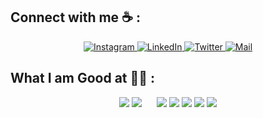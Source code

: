 ## Connect with me ☕ :

<div align="center">
    <a href="https://www.instagram.com/anushkawijegoonawardana97/">
        <img src="https://img.icons8.com/fluency/48/000000/instagram-new.png" alt="Instagram">
    </a>
    <a href="https://www.linkedin.com/in/anushkawijegoonawardana97/">
        <img src="https://img.icons8.com/fluency/48/000000/linkedin.png" alt="LinkedIn">
    </a>
    <a href="https://twitter.com/anushka_wije">
        <img src="https://img.icons8.com/fluency/48/000000/twitter-squared.png" alt="Twitter">
    </a>
    <a href="mailto:anushkaduwolka123@gmail.com">
        <img src="https://img.icons8.com/fluency/48/000000/apple-mail.png" alt="Mail">
    </a>
</div>

## What I am Good at 🧑‍💻 :

<div align="center">
    <img src="https://img.icons8.com/color/48/000000/html-5--v1.png"/> 
    <img src="https://img.icons8.com/color/48/000000/css3.png"/> 
    <img src="https://img.icons8.com/?size=100&id=Lvn3jvfnl1XF&format=png&color=000000" alt="">
    <img src="https://img.icons8.com/?size=100&id=shQTXiDQiQVR&format=png&color=000000" alt="">
    <img src="https://img.icons8.com/?size=100&id=13441&format=png&color=000000" alt="">
    <img src="https://img.icons8.com/?size=100&id=71257&format=png&color=000000" alt="">
    <img src="https://img.icons8.com/?size=100&id=EzPCiQUqWWEa&format=png&color=000000" alt="">
    <img src="https://img.icons8.com/color/48/000000/javascript--v1.png"/> 
    <img src="https://img.icons8.com/color/48/000000/java-coffee-cup-logo--v1.png"/> 
    <img src="https://img.icons8.com/color/48/000000/mysql-logo.png"/> 
    <img src="https://img.icons8.com/color/48/000000/mongodb.png"/> 
    <img src="https://img.icons8.com/color/48/000000/npm.png"/>
</div>

